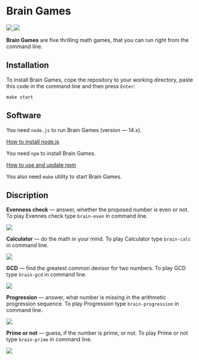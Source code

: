 # Brain Games


<a href="https://codeclimate.com/github/codeclimate/codeclimate/maintainability">
  <img src="https://api.codeclimate.com/v1/badges/a99a88d28ad37a79dbf6/maintainability" />
</a>

<a href="https://github.com/olegkuzmenko/frontend-project-lvl1/actions">
  <img src="https://github.com/olegkuzmenko/frontend-project-lvl1/workflows/StartLint/badge.svg" />
</a>

**Brain Games** are five thrilling math games, that you can run right from the command line.

## Installation ##
To install Brain Games, cope the repository to your working directory, paste this code in the command line and then press `Enter`:

```make start```

## Software

You need `node.js` to run Brain Games (version — 14.x). 

[How to install node.js](https://nodejs.org/en/download/package-manager/)

You need `npm` to install Brain Games.

[How to use and update npm](https://www.npmjs.com/get-npm)

You also need `make` utility to start Brain Games.


## Discription

**Evenness check** — answer, whether the proposed number is even or not. To play Evennes check type `brain-even` in command line.

<a href="https://asciinema.org/a/kLgDzQzIKm6g0Uy9dUJVxVjJG" target="_blank"><img src="https://asciinema.org/a/kLgDzQzIKm6g0Uy9dUJVxVjJG.svg" /></a>


**Calculator** — do the math in your mind. To play Calculator type `brain-calc` in command line.

<a href="https://asciinema.org/a/H5hoqNWaHFUTQkW8j7GuwWumn" target="_blank"><img src="https://asciinema.org/a/H5hoqNWaHFUTQkW8j7GuwWumn.svg" /></a>


**GCD** — find the greatest common devisor for two numbers. To play GCD type `brain-gcd` in command line.

<a href="https://asciinema.org/a/oQVCvLYwV9uPiVFNYLrQ46IJd" target="_blank"><img src="https://asciinema.org/a/oQVCvLYwV9uPiVFNYLrQ46IJd.svg" /></a>


**Progression** — answer, what number is missing in the arithmetic progression sequence. To play Progression type `brain-progression` in command line.

<a href="https://asciinema.org/a/cl1nxFOKKqh7L41grPVvJvl1S" target="_blank"><img src="https://asciinema.org/a/cl1nxFOKKqh7L41grPVvJvl1S.svg" /></a>


**Prime or not** — guess, if the number is prime, or not. To play Prime or not type `brain-prime` in command line.


<a href="https://asciinema.org/a/M3bZOj6wKvWPSilyc3rD4WwXW" target="_blank"><img src="https://asciinema.org/a/M3bZOj6wKvWPSilyc3rD4WwXW.svg" /></a>





